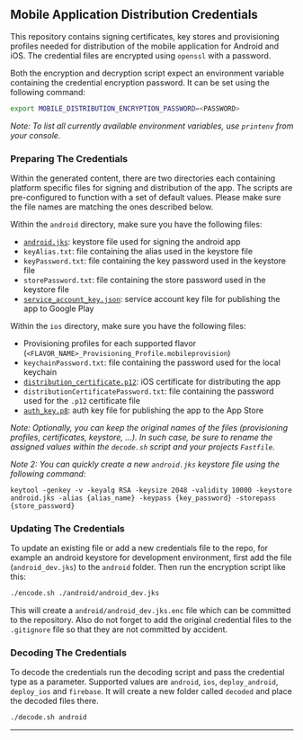 ## Mobile Application Distribution Credentials

This repository contains signing certificates, key stores and provisioning profiles needed for
distribution of the mobile application for Android and iOS.
The credential files are encrypted using `openssl` with a password.

Both the encryption and decryption script expect an environment variable containing the credential encryption password.
It can be set using the following command:

```sh
export MOBILE_DISTRIBUTION_ENCRYPTION_PASSWORD=<PASSWORD>
```

_Note: To list all currently available environment variables, use `printenv` from your console._

### Preparing The Credentials

Within the generated content, there are two directories each containing platform specific files for signing and distribution of the app.
The scripts are pre-configured to function with a set of default values. Please make sure the file names are matching the ones described below.

Within the `android` directory, make sure you have the following files:
- [`android.jks`][keystore_creation_android]: keystore file used for signing the android app
- `keyAlias.txt`: file containing the alias used in the keystore file
- `keyPassword.txt`: file containing the key password used in the keystore file
- `storePassword.txt`: file containing the store password used in the keystore file
- [`service_account_key.json`][service_account_android]: service account key file for publishing the app to Google Play

Within the `ios` directory, make sure you have the following files:
- Provisioning profiles for each supported flavor (`<FLAVOR_NAME>_Provisioning_Profile.mobileprovision`)
- `keychainPassword.txt`: file containing the password used for the local keychain
- [`distribution_certificate.p12`][distribution_certificate_p12_ios]: iOS certificate for distributing the app
- `distributionCertificatePassword.txt`: file containing the password used for the `.p12` certificate file
- [`auth_key.p8`][auth_key_ios]: auth key file for publishing the app to the App Store

_Note: Optionally, you can keep the original names of the files (provisioning profiles, certificates, keystore, ...). 
In such case, be sure to rename the assigned values within the `decode.sh` script and your projects `Fastfile`._

_Note 2: You can quickly create a new `android.jks` keystore file using the following command:_

```
keytool -genkey -v -keyalg RSA -keysize 2048 -validity 10000 -keystore android.jks -alias {alias_name} -keypass {key_password} -storepass {store_password}
```

### Updating The Credentials

To update an existing file or add a new credentials file to the repo, for example an android keystore
for development environment, first add the file (`android_dev.jks`) to the `android` folder.
Then run the encryption script like this:

```sh
./encode.sh ./android/android_dev.jks
```

This will create a `android/android_dev.jks.enc` file which can be committed to the repository.
Also do not forget to add the original credential files to the `.gitignore` file so that they are not committed by accident.

### Decoding The Credentials

To decode the credentials run the decoding script and pass the credential type as a parameter.
Supported values are `android`, `ios`, `deploy_android`, `deploy_ios` and `firebase`.
It will create a new folder called `decoded` and place the decoded files there.

```sh
./decode.sh android
```

---

[keystore_creation_android]: https://developer.android.com/studio/publish/app-signing#generate-key
[service_account_android]: https://docs.fastlane.tools/actions/upload_to_play_store/#setup
[auth_key_ios]: https://developer.apple.com/documentation/appstoreconnectapi/creating_api_keys_for_app_store_connect_api
[distribution_certificate_p12_ios]: https://support.magplus.com/hc/en-us/articles/203808748-iOS-Creating-a-Distribution-Certificate-and-p12-File